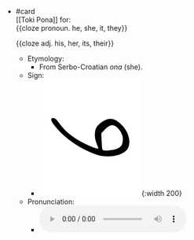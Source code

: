- #card  
  [[Toki Pona]] for:  
  {{cloze pronoun. he, she, it, they}}
  
  {{cloze adj. his, her, its, their}}
	- Etymology:
		- From Serbo-Croatian *ona* (she).
	- Sign:
		- ![Ona_-_sitelen_pona_in_Sonja_Lang's_handwriting.svg](../assets/Ona_-_sitelen_pona_in_Sonja_Lang's_handwriting_1657538515012_0.svg){:width 200}
	- Pronunciation:
		- ![](../assets/Toki_Pona_-_jan_Lakuse_-_ona_1657538537475_0.ogg)